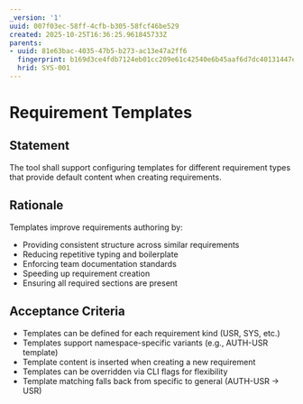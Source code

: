 ```yaml
---
_version: '1'
uuid: 007f03ec-58ff-4cfb-b305-58fcf46be529
created: 2025-10-25T16:36:25.961845733Z
parents:
- uuid: 81e63bac-4035-47b5-b273-ac13e47a2ff6
  fingerprint: b169d3ce4fdb7124eb01cc209e61c42540e6b45aaf6d7dc40131447eee31cb34
  hrid: SYS-001
---
```

# Requirement Templates

## Statement

The tool shall support configuring templates for different requirement types that provide default content when creating requirements.

## Rationale

Templates improve requirements authoring by:
- Providing consistent structure across similar requirements
- Reducing repetitive typing and boilerplate
- Enforcing team documentation standards
- Speeding up requirement creation
- Ensuring all required sections are present

## Acceptance Criteria

- Templates can be defined for each requirement kind (USR, SYS, etc.)
- Templates support namespace-specific variants (e.g., AUTH-USR template)
- Template content is inserted when creating a new requirement
- Templates can be overridden via CLI flags for flexibility
- Template matching falls back from specific to general (AUTH-USR → USR)
